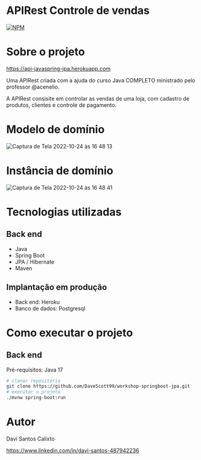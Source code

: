 # APIRest Controle de vendas
[![NPM](https://img.shields.io/npm/l/react)](https://github.com/DaveScott99/workshop-springboot-jpa/blob/master/LICENSE) 

# Sobre o projeto

https://api-javaspring-jpa.herokuapp.com

Uma APIRest criada com a ajuda do curso Java COMPLETO ministrado pelo professor @acenelio.

A APIRest consisite em controlar as vendas de uma loja, com cadastro de produtos, clientes e controle de pagamento.

# Modelo de domínio
![Captura de Tela 2022-10-24 às 16 48 13](https://user-images.githubusercontent.com/101915085/197613856-c013bb70-96d8-407e-a22f-394ed27a6059.png)

# Instância de domínio
![Captura de Tela 2022-10-24 às 16 48 41](https://user-images.githubusercontent.com/101915085/197614285-44c1bd06-c841-41b6-9992-7ee1e1862fe8.png)


# Tecnologias utilizadas
## Back end

- Java
- Spring Boot
- JPA / Hibernate
- Maven

## Implantação em produção
- Back end: Heroku
- Banco de dados: Postgresql

# Como executar o projeto

## Back end
Pré-requisitos: Java 17

```bash
# clonar repositório
git clone https://github.com/DaveScott99/workshop-springboot-jpa.git
# executar o projeto
./mvnw spring-boot:run
```
# Autor
Davi Santos Calixto

https://www.linkedin.com/in/davi-santos-487942236
